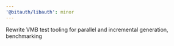 ```yaml
---
'@bitauth/libauth': minor
---
```


Rewrite VMB test tooling for parallel and incremental generation, benchmarking

